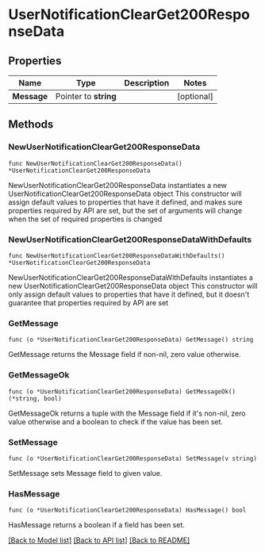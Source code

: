 # UserNotificationClearGet200ResponseData

## Properties

Name | Type | Description | Notes
------------ | ------------- | ------------- | -------------
**Message** | Pointer to **string** |  | [optional] 

## Methods

### NewUserNotificationClearGet200ResponseData

`func NewUserNotificationClearGet200ResponseData() *UserNotificationClearGet200ResponseData`

NewUserNotificationClearGet200ResponseData instantiates a new UserNotificationClearGet200ResponseData object
This constructor will assign default values to properties that have it defined,
and makes sure properties required by API are set, but the set of arguments
will change when the set of required properties is changed

### NewUserNotificationClearGet200ResponseDataWithDefaults

`func NewUserNotificationClearGet200ResponseDataWithDefaults() *UserNotificationClearGet200ResponseData`

NewUserNotificationClearGet200ResponseDataWithDefaults instantiates a new UserNotificationClearGet200ResponseData object
This constructor will only assign default values to properties that have it defined,
but it doesn't guarantee that properties required by API are set

### GetMessage

`func (o *UserNotificationClearGet200ResponseData) GetMessage() string`

GetMessage returns the Message field if non-nil, zero value otherwise.

### GetMessageOk

`func (o *UserNotificationClearGet200ResponseData) GetMessageOk() (*string, bool)`

GetMessageOk returns a tuple with the Message field if it's non-nil, zero value otherwise
and a boolean to check if the value has been set.

### SetMessage

`func (o *UserNotificationClearGet200ResponseData) SetMessage(v string)`

SetMessage sets Message field to given value.

### HasMessage

`func (o *UserNotificationClearGet200ResponseData) HasMessage() bool`

HasMessage returns a boolean if a field has been set.


[[Back to Model list]](../README.md#documentation-for-models) [[Back to API list]](../README.md#documentation-for-api-endpoints) [[Back to README]](../README.md)


